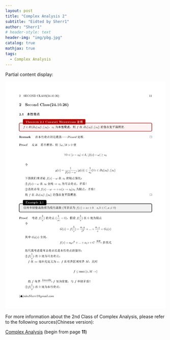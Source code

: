 ```yaml
---
layout: post
title: "Complex Analysis 2"
subtitle: "Eidted by Sherr1"
author: "Sherr1"
# header-style: text
header-img: "img/pbg.jpg"
catalog: true
mathjax: true
tags:
  - Complex Analysis
---
```


Partial content display:

![](/img/in-post/post-ca/11.jpg)

For more information about the 2nd Class of Complex Analysis, please refer to the following sources(Chinese version):

[Complex Analysis](/files/Complex%20Analysis.pdf) (begin from page **11**)

